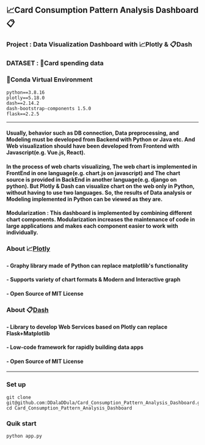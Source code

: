 ## 📈**Card Consumption Pattern Analysis Dashboard**📋
### **Project** : Data Visualization Dashboard with 📈**Plotly** & 📋**Dash**
### **DATASET** : 📂Card spending data
### 🐍**Conda Virtual Environment**

    python==3.8.16
    plotly==5.18.0
    dash==2.14.2
    dash-bootstrap-components 1.5.0 
    flask==2.2.5

---
#### **Usually**, behavior such as DB connection, Data preprocessing, and Modeling must be developed from Backend with Python or Java etc. And Web visualization should have been developed from Frontend with Javascript(e.g. Vue.js, React).
#### **In the process of web charts visualizing**, The web chart is implemented in FrontEnd in one language(e.g. chart.js on javascript) and The chart source is provided in BackEnd in another language(e.g. django on python). But Plotly & Dash can visualize chart on the web only in Python, without having to use two languages. So, the results of Data analysis or Modeling implemented in Python can be viewed as they are.

#### **Modularization** : This dashboard is implemented by combining different chart components. Modularization increases the maintenance of code in large applications and makes each component easier to work with individually.
### **About** 📈[**Plotly**](https://github.com/plotly/plotly.py)
#### - Graphy library made of Python can replace matplotlib's functionality
#### - Supports variety of chart formats & Modern and Interactive graph
#### - Open Source of MIT License
### **About** 📋[**Dash**](https://github.com/plotly/dash)  
#### - Library to develop Web Services based on Plotly can replace Flask+Matplotlib 
#### - Low-code framework for rapidly building data apps
####  - Open Source of MIT License
---
### Set up

    git clone git@github.com:DDalaDDula/Card_Consumption_Pattern_Analysis_Dashboard.git
    cd Card_Consumption_Pattern_Analysis_Dashboard

### Quik start

    python app.py
